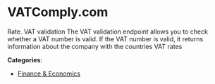 # VATComply.com

Rate. VAT validation The VAT validation endpoint allows you to check whether a VAT number is valid.  If the VAT number is valid, it returns information about the company with the countries VAT rates

**Categories**:

- [Finance & Economics](https://github/apis-list/apis-list#finance-and-economics)



